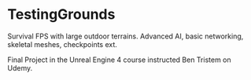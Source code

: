 # TestingGrounds
Survival FPS with large outdoor terrains. Advanced AI, basic networking, skeletal meshes, checkpoints ext.

Final Project in the Unreal Engine 4 course instructed Ben Tristem on Udemy.
